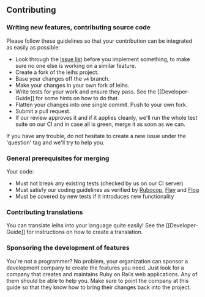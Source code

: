 ## Contributing

### Writing new features, contributing source code

Please follow these guidelines so that your contribution can be integrated as easily as possible:

* Look through the [Issue list](http://github.com/leihs/leihs/issues) before you implement something, to make sure no one else is working on a similar feature.
* Create a fork of the leihs project.
* Base your changes off the `v4` branch.
* Make your changes in your own fork of leihs.
* Write tests for your work and ensure they pass. See the [[Developer-Guide]] for some hints on how to do that.
* Flatten your changes into one single commit. Push to your own fork.
* Submit a pull request.
* If our review approves it and if it applies cleanly, we'll run the whole test suite on our CI and in case all is green, merge it as soon as we can.

If you have any trouble, do not hesitate to create a new issue under the 'question' tag and we'll try to help you.

### General prerequisites for merging

Your code:

* Must not break any existing tests (checked by us on our CI server)
* Must satisfy our coding guidelines as verified by [Rubocop](https://github.com/bbatsov/rubocop), [Flay](https://github.com/seattlerb/flay) and [Flog](https://github.com/seattlerb/flog)
* Must be covered by new tests if it introduces new functionality

### Contributing translations

You can translate leihs into your language quite easily! See the [[Developer-Guide]] for instructions on how to create a translation.

### Sponsoring the development of features

You're not a programmer? No problem, your organization can sponsor a development company to create the features you need. Just look for a company that creates and maintains Ruby on Rails web applications. Any of them should be able to help you. Make sure to point the company at this guide so that they know how to bring their changes back into the project.
